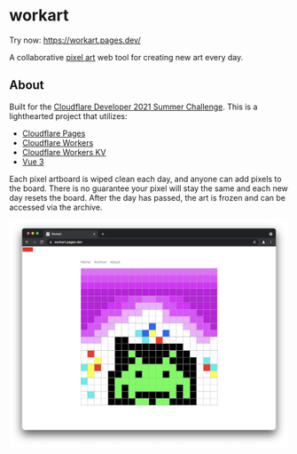# workart

Try now: https://workart.pages.dev/

A collaborative [pixel art](https://en.wikipedia.org/wiki/Pixel_art) web tool for creating new art every day.

## About

Built for the [Cloudflare Developer 2021
Summer Challenge](https://challenge.developers.cloudflare.com/). This is a lighthearted project that utilizes:

- [Cloudflare Pages](https://pages.cloudflare.com/)
- [Cloudflare Workers](https://workers.cloudflare.com/)
- [Cloudflare Workers KV](https://www.cloudflare.com/products/workers-kv/)
- [Vue 3](https://v3.vuejs.org/)

Each pixel artboard is wiped clean each day, and anyone can add pixels to the board. There is no guarantee your pixel will stay the same and each new day resets the board. After the day has passed, the art is frozen and can be accessed via the archive.

![](screenshot1.png)
